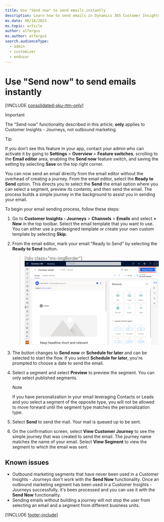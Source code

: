 ```yaml
---
title: Use "Send now" to send emails instantly
description: Learn how to send emails in Dynamics 365 Customer Insights - Journeys without building a journey.
ms.date: 08/18/2023
ms.topic: article
author: alfergus
ms.author: alfergus
search.audienceType: 
  - admin
  - customizer
  - enduser
---
```


# Use "Send now" to send emails instantly

[!INCLUDE [consolidated-sku-rtm-only](./includes/consolidated-sku-rtm-only.md)]

> [!IMPORTANT]
> The "Send now" functionality described in this article, **only** applies to Customer Insights - Journeys, not outbound marketing.

> [!TIP]
> If you don’t see this feature in your app, contact your admin who can activate it by going to **Settings** > **Overview** > **Feature switches**, scrolling to the **Email editor** area, enabling the **Send now** feature switch, and saving the setting by selecting **Save** on the top right corner.

You can now send an email directly from the email editor without the overhead of creating a journey. From the email editor, select the **Ready to Send** option. This directs you to select the **Send** the email option where you can select a segment, preview its contents, and then send the email. The process builds a simple journey in the background to assist you in sending your email.

To begin your email sending process, follow these steps:

1. Go to **Customer Insights - Journeys** > **Channels** > **Emails** and select **+ New** in the top toolbar. Select the email template that you want to use. You can either use a predesigned template or create your own custom template by selecting **Skip**.
1. From the email editor, mark your email "Ready to Send" by selecting the **Ready to Send** button.

    > [!div class="mx-imgBorder"]
    > ![Ready to send screenshot.](media/email-without-journey-ready.png "Ready to send screenshot")

1. The button changes to **Send now** or **Schedule for later** and can be selected to start the flow. If you select **Schedule for later**, you're prompted to choose a date to send the email.
1. Select a segment and select **Preview** to preview the segment. You can only select published segments.
    > [!NOTE]
    > If you have personalization in your email leveraging Contacts or Leads and you select a segment of the opposite type, you will not be allowed to move forward until the segment type matches the personalization type.
1. Select **Send** to send the mail. Your mail is queued up to be sent.
1. On the confirmation screen, select **View Customer Journey** to see the simple journey that was created to send the email. The journey name matches the name of your email. Select **View Segment** to view the segment to which the email was sent.

## Known issues

- Outbound marketing segments that have never been used in a Customer Insights - Journeys don't work with the **Send Now** functionality. Once an outbound marketing segment has been used in a Customer Insights - Journeys successfully, it's been processed and you can use it with the **Send Now** functionality.
- Sending emails without building a journey will not stop the user from selecting an email and a segment from different business units.

[!INCLUDE [footer-include](./includes/footer-banner.md)]
